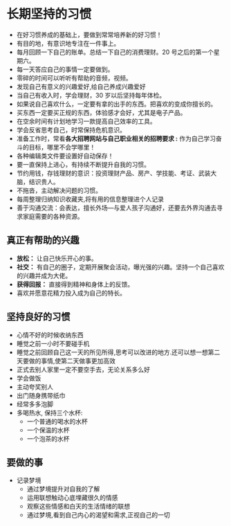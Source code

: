 # 长期坚持的习惯

- 在好习惯养成的基础上，要做到常常培养新的好习惯！
- 有目的地，有意识地专注在一件事上。
- 每月回顾一下自己的账单。总结一下自己的消费理财。20 号之后的第一个星期六。
- 每一天答应自己的事情一定要做到。
- 零碎的时间可以听听有帮助的音频，视频。
- 发现自己有意义的兴趣爱好,给自己养成兴趣爱好
- 当自己有收入时，学会理财，30 岁以后坚持每年体检。
- 如果说自己喜欢什么，一定要有拿的出手的东西。把喜欢的变成你擅长的。
- 买东西一定要买正规的东西，体验感才会好，尤其是电子产品。
- 在空余时间有计划地学习一款提高自己效率的工具。
- 学会反省思考自己，时常保持危机意识。
- 准备工作时，常看**各大招聘网站与自己职业相关的招聘要求 :** 作为自己学习奋斗的目标，哪里不会学哪里！
- 各种编辑类文件要设置好自动保存！
- 要一直保持上进心，有持续不断提升自我的习惯。
- 节约用钱，存钱理财的意识：投资理财产品、房产、学技能、考证、武装大脑，结识贵人。
- 不拖沓，主动解决问题的习惯。
- 每周整理归纳知识收藏夹,将有用的信息整理进个人记录
- 善于沟通交流：会表达，擅长外场—与爱人孩子沟通好，还要去外界沟通去寻求家庭需要的各种资源。

## 真正有帮助的兴趣

- **放松：** 让自己快乐开心的事。
- **社交：** 有自己的圈子，定期开展聚会活动，曝光强的兴趣。坚持一个自己喜欢的兴趣并成为大佬。
- **获得回报：** 直接得到精神和身体上的反馈。
- 喜欢并愿意花精力投入成为自己的特长。

## 坚持良好的习惯

- 心情不好的时候收纳东西
- 睡觉之前一小时不要碰手机
- 睡觉之前回顾自己这一天的所见所得,思考可以改进的地方.还可以想一想第二天要做的事情,使第二天做事更加高效
- 正式去别人家里一定不要空手去，无论关系多么好
- 学会做饭
- 主动夸奖别人
- 出门随身携带纸巾
- 经常多多泡脚
- 多喝热水, 保持三个水杯:
  - 一个普通的喝水的水杯
  - 一个保温的水杯
  - 一个泡茶的水杯

## 要做的事

- 记录梦境
  - 通过梦境提升对自我的了解
  - 运用联想触动心底埋藏很久的情感
  - 观察这些情感和白天的生活情绪的联想
  - 通过梦境,看到自己内心的渴望和需求,正视自己的一切
